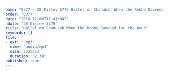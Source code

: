 ```yaml
---
name: "0377 - 28 Kislev 5779 Hallel on Chanukah When the Rebbe Davened for the Amud"
order: "0377"
date: "2018-12-06T11:41:04Z"
hdate: "28 Kislev 5779"
title: "Hallel on Chanukah When the Rebbe Davened for the Amud"
keywords: []
file:
- ext: ".mp3"
  mime: "audio/mp3"
  size: 2535213
  duration: "2:38"
published: true
---
```

